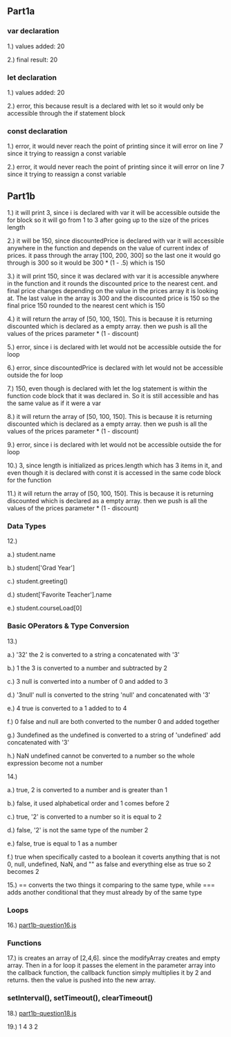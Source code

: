 ## Part1a

### var declaration

1.) values added: 20

2.) final result: 20

### let declaration

1.) values added: 20

2.) error, this because result is a declared with let so it would only be accessible through the if statement block

### const declaration

1.) error, it would never reach the point of printing since it will error on line 7 since it trying to reassign a const variable 

2.) error, it would never reach the point of printing since it will error on line 7 since it trying to reassign a const variable 

## Part1b

1.) it will print 3, since i is declared with var it will be accessible outside the for block so it will go from 1 to 3 after going up to the size of the prices length

2.) it will be 150, since discountedPrice is declared with var it will accessible anywhere in the function and depends on the value of current index of prices. it pass through the array [100, 200, 300] so the last one it would go through is 300 so it would be 300 * (1 - .5) which is 150

3.) it will print 150, since it was declared with var it is accessible anywhere in the function and it rounds the discounted price to the nearest cent. and final price changes depending on the value in the prices array it is looking at. The last value in the array is 300 and the discounted price is 150 so the final price 150 rounded to the nearest cent which is 150

4.) it will return the array of [50, 100, 150]. This is because it is returning discounted which is declared as a empty array. then we push is all the values of the prices parameter * (1 - discount)

5.) error, since i is declared with let would not be accessible outside the for loop

6.) error, since discountedPrice is declared with let would not be accessible outside the for loop

7.) 150, even though is declared with let the log statement is within the function code block that it was declared in. So it is still accessible and has the same value as if it were a var

8.) it will return the array of [50, 100, 150]. This is because it is returning discounted which is declared as a empty array. then we push is all the values of the prices parameter * (1 - discount)

9.) error, since i is declared with let would not be accessible outside the for loop

10.) 3, since length is initialized as prices.length which has 3 items in it, and even though it is declared with const it is accessed in the same code block for the function

11.) it will return the array of [50, 100, 150]. This is because it is returning discounted which is declared as a empty array. then we push is all the values of the prices parameter * (1 - discount)

### Data Types

12.) 

a.) student.name

b.) student['Grad Year']

c.) student.greeting()

d.) student['Favorite Teacher'].name

e.) student.courseLoad[0]

### Basic OPerators & Type Conversion

13.) 

a.) '32' the 2 is converted to a string a concatenated with '3'

b.) 1 the 3 is converted to a number and subtracted by 2 

c.) 3 null is converted into a number of 0 and added to 3

d.) '3null' null is converted to the string 'null' and concatenated with '3'

e.) 4 true is converted to a 1 added to to 4

f.) 0 false and null are both converted to the number 0 and added together 

g.) 3undefined as the undefined is converted to a string of 'undefined' add concatenated with '3'

h.) NaN undefined cannot be converted to a number so the whole expression become not a number

14.)

a.) true, 2 is converted to a number and is greater than 1

b.) false, it used alphabetical order and 1 comes before 2

c.) true, '2' is converted to a number so it is equal to 2

d.) false, '2' is not the same type of the number 2

e.) false, true is equal to 1 as a number 

f.) true when specifically casted to a boolean it coverts anything that is not 0, null, undefined, NaN, and "" as false and everything else as true so 2 becomes 2

15.) == converts the two things it comparing to the same type, while === adds another conditional that they must already by of the same type

### Loops

16.) [part1b-question16.js](./part1b-question16.js)

### Functions

17.) is creates an array of [2,4,6]. since the modifyArray creates and empty array. Then in a for loop it passes the element in the parameter array into the callback function, the callback function simply multiplies it by 2 and returns. then the value is pushed into the new array.

### setInterval(), setTimeout(), clearTimeout()

18.) [part1b-question18.js](./part1b-question18.js)

19.) 1 4 3 2 